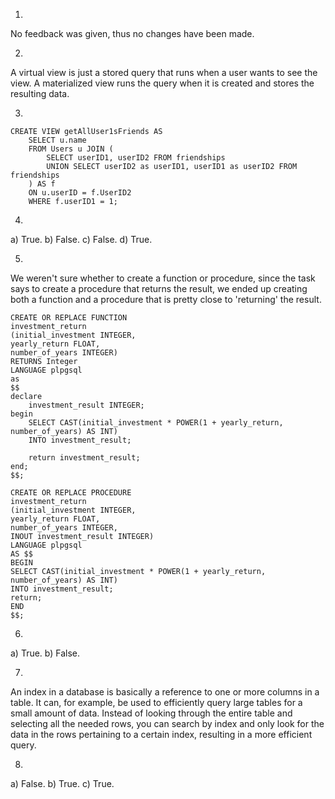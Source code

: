 1.
No feedback was given, thus no changes have been made.

2. 

A virtual view is just a stored query that runs when a user wants to see the view.
A materialized view runs the query when it is created and stores the resulting data.

3. 
```
CREATE VIEW getAllUser1sFriends AS
    SELECT u.name
    FROM Users u JOIN (
        SELECT userID1, userID2 FROM friendships
        UNION SELECT userID2 as userID1, userID1 as userID2 FROM friendships
    ) AS f
    ON u.userID = f.UserID2
    WHERE f.userID1 = 1;
```

4.

a) True.
b) False.
c) False.
d) True.

5.
We weren't sure whether to create a function or procedure, since the task says to create a
procedure that returns the result, we ended up creating both a function and a procedure
that is pretty close to 'returning' the result.
```
CREATE OR REPLACE FUNCTION
investment_return 
(initial_investment INTEGER, 
yearly_return FLOAT, 
number_of_years INTEGER)
RETURNS Integer
LANGUAGE plpgsql
as
$$
declare
    investment_result INTEGER;
begin
    SELECT CAST(initial_investment * POWER(1 + yearly_return, number_of_years) AS INT)
    INTO investment_result;

    return investment_result;
end;
$$;
```

```
CREATE OR REPLACE PROCEDURE 
investment_return
(initial_investment INTEGER, 
yearly_return FLOAT, 
number_of_years INTEGER,
INOUT investment_result INTEGER)
LANGUAGE plpgsql 
AS $$
BEGIN
SELECT CAST(initial_investment * POWER(1 + yearly_return, number_of_years) AS INT)
INTO investment_result;
return;
END
$$;
```

6.
a) True.
b) False.

7.

An index in a database is basically a reference to one or more columns in a table. It can, for example, be used to efficiently query
large tables for a small amount of data. Instead of looking through the entire table and selecting all the needed rows, you can search by index and
only look for the data in the rows pertaining to a certain index, resulting in a more efficient query.

8.
a) False.
b) True.
c) True.
